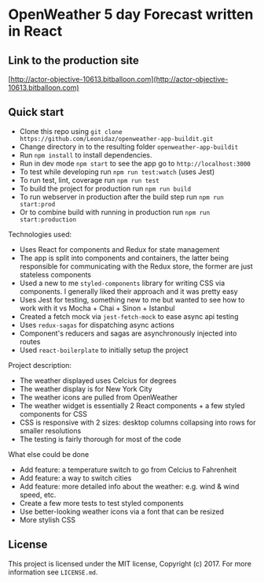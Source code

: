 # OpenWeather 5 day Forecast written in React


## Link to the production site
[http://actor-objective-10613.bitballoon.com](http://actor-objective-10613.bitballoon.com)


## Quick start

* Clone this repo using `git clone https://github.com/Leonidaz/openweather-app-buildit.git`
* Change directory in to the resulting folder `openweather-app-buildit`
* Run `npm install` to install dependencies.
* Run in dev mode `npm start` to see the app go to `http://localhost:3000`
* To test while developing run `npm run test:watch` (uses Jest)
* To run test, lint, coverage run `npm run test`
* To build the project for production  run `npm run build`
* To run webserver in production after the build step run `npm run start:prod`
* Or to combine build with running in production run `npm run start:production`


Technologies used:
* Uses React for components and Redux for state management
* The app is split into components and containers, the latter being responsible for communicating with the Redux store, the former are just stateless components
* Used a new to me `styled-components` library for writing CSS via components. I generally liked their approach and it was pretty easy
* Uses Jest for testing, something new to me but wanted to see how to work with it vs Mocha + Chai + Sinon + Istanbul
* Created a fetch mock via `jest-fetch-mock` to ease async api testing
* Uses `redux-sagas` for dispatching async actions
* Component's reducers and sagas are asynchronously injected into routes
* Used `react-boilerplate` to initially setup the project

Project description:
* The weather displayed uses Celcius for degrees
* The weather display is for New York City
* The weather icons are pulled from OpenWeather
* The weather widget is essentially 2 React components + a few styled components for CSS
* CSS is responsive with 2 sizes: desktop columns collapsing into rows for smaller resolutions
* The testing is fairly thorough for most of the code

What else could be done
* Add feature: a temperature switch to go from Celcius to Fahrenheit
* Add feature: a way to switch cities
* Add feature: more detailed info about the weather: e.g. wind & wind speed, etc.
* Create a few more tests to test styled components
* Use better-looking weather icons via a font that can be resized
* More stylish CSS



## License

This project is licensed under the MIT license, Copyright (c) 2017. For more information see `LICENSE.md`.
